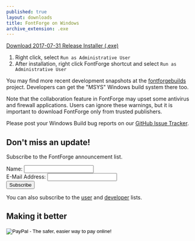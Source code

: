 ```yaml
---
published: true
layout: downloads
title: FontForge on Windows
archive_extension: .exe
---
```


<a class="btn btn-primary btn-large default" href="https://github.com/fontforge/fontforge/releases/download/20170731/FontForge-2017-07-31-Windows-r2.exe">
  Download 2017-07-31 Release Installer (.exe)
</a>

1. Right click, select `Run as Administrative User`
2. After installation, right click FontForge shortcut and select `Run as Administrative User`

You may find more recent development snapshots at the [fontforgebuilds] project.
Developers can get the "MSYS" Windows build system there too.

Note that the collaboration feature in FontForge may upset some antivirus and firewall applications. Users can ignore these warnings, but it is important to download FontForge only from trusted publishers.

Please post your Windows Build bug reports on our [GitHub Issue Tracker].

[fontforgebuilds]: http://sourceforge.net/projects/fontforgebuilds/
[GitHub Issue Tracker]: https://github.com/fontforge/fontforge/issues/

## Don't miss an update!

Subscribe to the FontForge announcement list.
<form action="https://lists.sourceforge.net/lists/subscribe/fontforge-announce" method="POST">
Name: <input name="fullname" type="text"/><br/>
E-Mail Address: <input name="email" type="text"/><br/>
<input type="hidden" name="pw" value=""/> <input type="hidden" name="pw-conf" value=""/> <input type="hidden" name="digest" value="0"/>
<input type="Submit" name="email-button" value="Subscribe"/>
</form>

You can also subscribe to the [user](https://lists.sourceforge.net/lists/listinfo/fontforge-users) and [developer](https://lists.sourceforge.net/lists/listinfo/fontforge-devel) lists.


## Making it better

<form action="https://www.paypal.com/cgi-bin/webscr" method="post" target="_top">
<input type="hidden" name="cmd" value="_s-xclick">
<input type="hidden" name="hosted_button_id" value="PQ7ZAY45WTYWA">
<input type="image" src="https://www.paypalobjects.com/en_US/i/btn/btn_donateCC_LG.gif" border="0" name="submit" alt="PayPal - The safer, easier way to pay online!">
<img alt="" border="0" src="https://www.paypalobjects.com/en_US/i/scr/pixel.gif" width="1" height="1">
</form>

